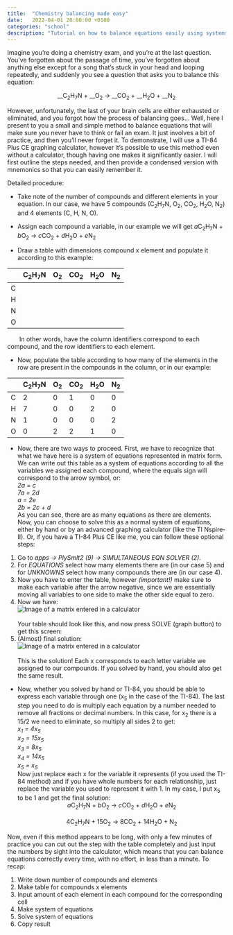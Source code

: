 ```yaml
---
title:  "Chemistry balancing made easy"
date:   2022-04-01 20:00:00 +0100
categories: "school"
description: "Tutorial on how to balance equations easily using systems of equations."
---
```

Imagine you’re doing a chemistry exam, and you’re at the last question. You’ve forgotten about the passage of time, you’ve forgotten about anything else except for a song that’s stuck in your head and looping repeatedly, and suddenly you see a question that asks you to balance this equation:

<span style="text-align:center;display:block;">__C<sub>2</sub>H<sub>7</sub>N + __O<sub>2</sub> → __CO<sub>2</sub> + __H<sub>2</sub>O + __N<sub>2</sub></span>

However, unfortunately, the last of your brain cells are either exhausted or eliminated, and you forgot how the process of balancing goes… Well, here I present to you a small and simple method to balance equations that will make sure you never have to think or fail an exam. It just involves a bit of practice, and then you’ll never forget it. To demonstrate, I will use a TI-84 Plus CE graphing calculator, however it’s possible to use this method even without a calculator, though having one makes it significantly easier. I will first outline the steps needed, and then provide a condensed version with mnemonics so that you can easily remember it.

Detailed procedure:
- Take note of the number of compounds and different elements in your equation. In our case, we have 5 compounds (C<sub>2</sub>H<sub>7</sub>N, O<sub>2</sub>, CO<sub>2</sub>, H<sub>2</sub>O, N<sub>2</sub>) and 4 elements (C, H, N, O).

- Assign each compound a variable, in our example we will get *a*C<sub>2</sub>H<sub>7</sub>N + *b*O<sub>2</sub> → *c*CO<sub>2</sub> + *d*H<sub>2</sub>O + *e*N<sub>2</sub>

- Draw a table with dimensions compound x element and populate it according to this example:  

|   			 		 | C<sub>2</sub>H<sub>7</sub>N 		 | O<sub>2</sub> 		 | CO<sub>2</sub> 		 | H<sub>2</sub>O 		 | N<sub>2</sub> 		 |
|-----|--------|-----|------|------|-----|
| C 		  |   			 		    |   			 		 |   			 		  |   			 		  |   			 		 |
| H 		  |   			 		    |   			 		 |   			 		  |   			 		  |   			 		 |
| N 		  |   			 		    |   			 		 |   			 		  |   			 		  |   			 		 |
| O 		  |   			 		    |   			 		 |   			 		  |   			 		  |   			 		 |  

&emsp;&emsp;In other words, have the column identifiers correspond to each compound, and the row identifiers to each element.

- Now, populate the table according to how many of the elements in the row are present in the compounds in the column, or in our example:

|  			   			 		 | C<sub>2</sub>H<sub>7</sub>N 		 | O<sub>2</sub> 		 | CO<sub>2</sub> 		 | H<sub>2</sub>O 		 | N<sub>2</sub> 		 |
|-------|--------|-----|------|------|-----|
| C 		    | 2 		     | 0 		  | 1 		   | 0 		   | 0 		  |
| H 		    | 7 		     | 0 		  | 0 		   | 2 		   | 0 		  |
| N 		    | 1 		     | 0 		  | 0 		   | 0 		   | 2 		  |
| O 		    | 0 		     | 2 		  | 2 		   | 1 		   |  			0 		 |


- Now, there are two ways to proceed. First, we have to recognize that what we have here is a system of equations represented in matrix form. We can write out this table as a system of equations according to all the variables we assigned each compound, where the equals sign will correspond to the arrow symbol, or:  
*2a = c*  
*7a = 2d*  
*a = 2e*  
*2b = 2c + d*  
As you can see, there are as many equations as there are elements. Now, you can choose to solve this as a normal system of equations, either by hand or by an advanced graphing calculator (like the TI Nspire-II). Or, if you have a TI-84 Plus CE like me, you can follow these optional steps:
1. Go to *apps → PlySmlt2 (9) → SIMULTANEOUS EQN SOLVER (2).*
2. For *EQUATIONS* select how many elements there are (in our case 5) and for *UNKNOWNS* select how many compounds there are (in our case 4).
3. Now you have to enter the table, however *(important!)* make sure to make each variable after the arrow negative, since we are essentially moving all variables to one side to make the other side equal to zero.
4. Now we have: <img src="{{ site.baseurl }}/images/balancing_matrix.webp" alt="Image of a matrix entered in a calculator" style="display:block;margin:auto;">  
Your table should look like this, and now press SOLVE (graph button) to get this screen:
5. (Almost) final solution: <img src="{{ site.baseurl }}/images/balancing_solution.webp" alt="Image of a matrix entered in a calculator" style="display:block;margin:auto;">  
This is the solution! Each x corresponds to each letter variable we assigned to our compounds. If you solved by hand, you should also get the same result.

- Now, whether you solved by hand or TI-84, you should be able to express each variable through one (x<sub>5</sub> in the case of the TI-84). The last step you need to do is multiply each equation by a number needed to remove all fractions or decimal numbers. In this case, for x<sub>2</sub> there is a 15/2 we need to eliminate, so multiply all sides 2 to get:  
<i>x<sub>1</sub> = 4x<sub>5</sub></i>  
<i>x<sub>2</sub> = 15x<sub>5</sub></i>  
<i>x<sub>3</sub> = 8x<sub>5</sub></i>  
<i>x<sub>4</sub> = 14x<sub>5</sub></i>  
<i>x<sub>5</sub> = x<sub>5</sub></i>  
Now just replace each x for the variable it represents (if you used the TI-84 method) and if you have whole numbers for each relationship, just replace the variable you used to represent it with 1. In my case, I put x<sub>5</sub> to be 1 and get the final solution:  
<span style="text-align:center;display:block;">*a*C<sub>2</sub>H<sub>7</sub>N + *b*O<sub>2</sub> → *c*CO<sub>2</sub> + *d*H<sub>2</sub>O + *e*N<sub>2</sub></span>  
<span style="text-align:center;display:block;">4C<sub>2</sub>H<sub>7</sub>N + 15O<sub>2</sub> → 8CO<sub>2</sub> + 14H<sub>2</sub>O + N<sub>2</sub></span>  

Now, even if this method appears to be long, with only a few minutes of practice you can cut out the step with the table completely and just input the numbers by sight into the calculator, which means that you can balance equations correctly every time, with no effort, in less than a minute. To recap:    
1. Write down number of compounds and elements
2. Make table for compounds x elements
3. Input amount of each element in each compound for the corresponding cell
4. Make system of equations
5. Solve system of equations
6. Copy result